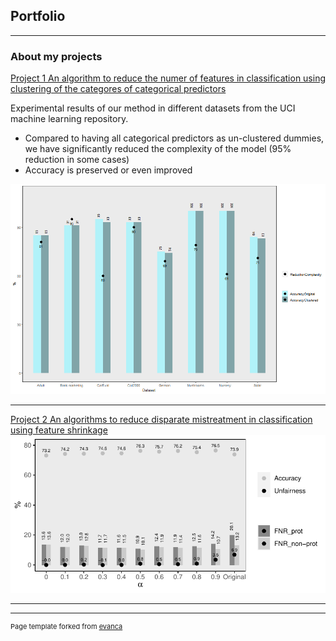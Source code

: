 ## Portfolio

---

### About my projects 

[Project 1 An algorithm to reduce the numer of features in classification using clustering of the categores of categorical predictors](https://marcelagalvisres.github.io/clustcat/)

Experimental results of our method in different datasets from the UCI machine learning repository. 

- Compared to having all categorical predictors as un-clustered dummies, we have significantly reduced the complexity of the model (95\% reduction in some cases)
- Accuracy is preserved or even improved

<img src="images/effect_clust.png?raw=true"/>

---

[Project 2 An algorithms to reduce disparate mistreatment in classification using feature shrinkage](http://example.com/)
<img src="images/german.pdf?raw=true"/>

---





---
<p style="font-size:11px">Page template forked from <a href="https://github.com/evanca/quick-portfolio">evanca</a></p>
<!-- Remove above link if you don't want to attibute -->
